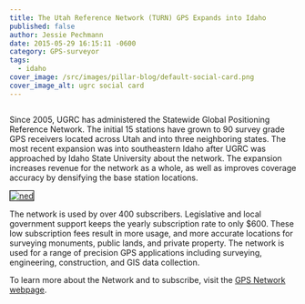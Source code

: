 ```yaml
---
title: The Utah Reference Network (TURN) GPS Expands into Idaho
published: false
author: Jessie Pechmann
date: 2015-05-29 16:15:11 -0600
category: GPS-surveyor
tags:
  - idaho
cover_image: /src/images/pillar-blog/default-social-card.png
cover_image_alt: ugrc social card
---
```


<a href="/images/404.png"><img src="/images/404.png" alt="" title="IdahoExpansion" class="inline-text-left" loading="lazy" /></a>

Since 2005, UGRC has administered the Statewide Global Positioning Reference Network. The initial 15 stations have grown to 90 survey grade GPS receivers located across Utah and into three neighboring states. The most recent expansion was into southeastern Idaho after UGRC was approached by Idaho State University about the network. The expansion increases revenue for the network as a whole, as well as improves coverage accuracy by densifying the base station locations.

<a href="http://turngps.utah.gov/Map/SensorMap.aspx"><img class="inline-text-right" style="border: 1px solid black;" src="/images/404.png" alt="ned" loading="lazy" /></a>

The network is used by over 400 subscribers. Legislative and local government support keeps the yearly subscription rate to only $600. These low subscription fees result in more usage, and more accurate locations for surveying monuments, public lands, and private property. The network is used for a range of precision GPS applications including surveying, engineering, construction, and GIS data collection.

To learn more about the Network and to subscribe, visit the [GPS Network webpage](/products/sgid/cadastre/turn-gps).
